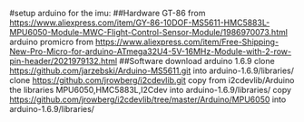 #setup arduino for the imu:
##Hardware
GT-86 from https://www.aliexpress.com/item/GY-86-10DOF-MS5611-HMC5883L-MPU6050-Module-MWC-Flight-Control-Sensor-Module/1986970073.html
arduino promicro from https://www.aliexpress.com/item/Free-Shipping-New-Pro-Micro-for-arduino-ATmega32U4-5V-16MHz-Module-with-2-row-pin-header/2021979132.html
##Software
download arduino 1.6.9
clone https://github.com/jarzebski/Arduino-MS5611.git into arduino-1.6.9/libraries/
clone https://github.com/jrowberg/i2cdevlib.git
copy from i2cdevlib/Arduino the libraries MPU6050,HMC5883L,I2Cdev into arduino-1.6.9/libraries/
copy https://github.com/jrowberg/i2cdevlib/tree/master/Arduino/MPU6050 into arduino-1.6.9/libraries/

